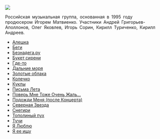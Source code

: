 ![](/songs/жзи/Иванушки%20International/ivanushki_international.jpg)  

Российская музыкальная группа, основанная в 1995 году продюсером Игорем Матвиенко. Участники Андрей Григорьев-Аполлонов, Олег Яковлев, Игорь Сорин, Кирилл Туриченко, Кирилл Андреев.

* [Алешка](/songs/жзи/Иванушки%20International/Алешка)
* [Беги](/songs/жзи/Иванушки%20International/Беги)
* [Безнадега.ру](/songs/жзи/Иванушки%20International/Безнадега.ру)
* [Букет сирени](/songs/жзи/Иванушки%20International/Букет%20сирени)
* [Где-то](/songs/жзи/Иванушки%20International/Где-то)
* [Дальние моря](/songs/жзи/Иванушки%20International/Дальние%20моря)
* [Зoлoтыe oблaкa](/songs/жзи/Иванушки%20International/Зoлoтыe%20oблaкa)
* [Колечко](/songs/жзи/Иванушки%20International/Колечко)
* [Куклы](/songs/жзи/Иванушки%20International/Куклы)
* [Письма Лета](/songs/жзи/Иванушки%20International/Письма%20Лета)
* [Поверь Мне Тоже Очень Жаль...](/songs/жзи/Иванушки%20International/Поверь%20Мне%20Тоже%20Очень%20Жаль...)
* [Подожди Меня (после Концерта)](/songs/жзи/Иванушки%20International/Подожди%20Меня%20(после%20Концерта))
* [Северная Звезда](/songs/жзи/Иванушки%20International/Северная%20Звезда)
* [Снегири](/songs/жзи/Иванушки%20International/Снегири)
* [Тополиный пух](/songs/жзи/Иванушки%20International/Тополиный%20пух)
* [Тучи](/songs/жзи/Иванушки%20International/Тучи)
* [Я Люблю](/songs/жзи/Иванушки%20International/Я%20Люблю)
* [Я ее ищу](/songs/жзи/Иванушки%20International/Я%20ее%20ищу)